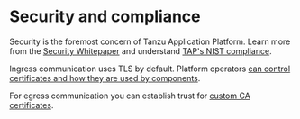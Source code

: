 # Security and compliance

Security is the foremost concern of Tanzu Application Platform. Learn more from
the [Security Whitepaper](./security-whitepaper.hbs.md) and understand
[TAP's NIST compliance](./tap-nist-matrix.hbs.md).

Ingress communication uses TLS by default. Platform operators [can control certificates and how they are used by
components](ingress-certificates.hbs.md).

For egress communication you can establish trust for [custom CA certificates](./custom-ca-certificates.hbs.md).
